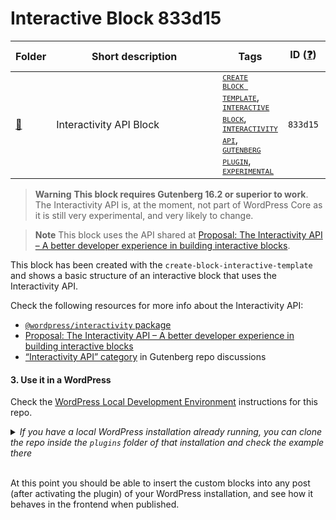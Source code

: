 # Interactive Block 833d15

<!-- Please, do not remove these @TABLE EXAMPLES BEGIN and @TABLE EXAMPLES END comments or modify the table inside. This table is automatically generated from the data at data/examples.json and data/tags.json -->
<!-- @TABLE EXAMPLES BEGIN -->
| Folder                                                                                                               | <span style="display: inline-block; width:250px">Short description</span> | Tags                                                                                                                                                                                                                                                                                                                                                                                                                                                                                                                                                                                                                                                                                                                                                                                    | ID ([❓](https://github.com/wptrainingteam/block-development-examples/wiki/04-Why-an-ID-for-every-example%3F "Why an ID for every example?")) | Download .zip                                                                                                                                                                                                                                                                   | Live Demo                                                                                                                                                                                                                                                                                                                                                                                                                                                                                                                                                                                                                                                                                                                                     |
| -------------------------------------------------------------------------------------------------------------------- | ------------------------------------------------------------------------- | --------------------------------------------------------------------------------------------------------------------------------------------------------------------------------------------------------------------------------------------------------------------------------------------------------------------------------------------------------------------------------------------------------------------------------------------------------------------------------------------------------------------------------------------------------------------------------------------------------------------------------------------------------------------------------------------------------------------------------------------------------------------------------------- | -------------------------------------------------------------------------------------------------------------------------------------------- | ------------------------------------------------------------------------------------------------------------------------------------------------------------------------------------------------------------------------------------------------------------------------------- | --------------------------------------------------------------------------------------------------------------------------------------------------------------------------------------------------------------------------------------------------------------------------------------------------------------------------------------------------------------------------------------------------------------------------------------------------------------------------------------------------------------------------------------------------------------------------------------------------------------------------------------------------------------------------------------------------------------------------------------------- |
| [📁](https://github.com/wptrainingteam/block-development-examples/tree/trunk/plugins/interactivity-api-block-833d15) | Interactivity API Block                                                   | <small><code><a href="https://github.com/wptrainingteam/block-development-examples/wiki/03-Tags#create-block-template">CREATE BLOCK TEMPLATE</a></code></small>, <small><code><a href="https://github.com/wptrainingteam/block-development-examples/wiki/03-Tags#interactive-block">INTERACTIVE BLOCK</a></code></small>, <small><code><a href="https://github.com/wptrainingteam/block-development-examples/wiki/03-Tags#interactivity-api">INTERACTIVITY API</a></code></small>, <small><code><a href="https://github.com/wptrainingteam/block-development-examples/wiki/03-Tags#gutenberg-plugin">GUTENBERG PLUGIN</a></code></small>, <small><code><a href="https://github.com/wptrainingteam/block-development-examples/wiki/03-Tags#experimental">EXPERIMENTAL</a></code></small> | `833d15`                                                                                                                                     | [📦](https://raw.githubusercontent.com/wptrainingteam/block-development-examples/deploy/zips/interactivity-api-block-833d15.zip "Install the plugin using this zip and activate it. Then use the ID of the block (833d15) to find it and add it to a post to see it in action") | [![](https://raw.githubusercontent.com/wptrainingteam/block-development-examples/trunk/assets/icon-wp.svg)](https://playground.wordpress.net/#{%22landingPage%22:%22/wp-admin/plugins.php%22,%22steps%22:[{%22step%22:%22installPlugin%22,%22pluginZipFile%22:{%22resource%22:%22url%22,%22url%22:%22https://raw.githubusercontent.com/wptrainingteam/block-development-examples/deploy/zips/interactivity-api-block-833d15.zip%22}},{%22step%22:%22installPlugin%22,%22pluginZipFile%22:{%22resource%22:%22wordpress.org/plugins%22,%22slug%22:%22gutenberg%22}},{%22step%22:%22login%22,%22username%22:%22admin%22,%22password%22:%22password%22}]} "Use the ID of the block (833d15) to find it and add it to a post to see it in action") |
<!-- @TABLE EXAMPLES END -->

> **Warning**
> **This block requires Gutenberg 16.2 or superior to work**. The Interactivity API is, at the moment, not part of WordPress Core as it is still very experimental, and very likely to change. 

> **Note**
> This block uses the API shared at [Proposal: The Interactivity API – A better developer experience in building interactive blocks](https://make.wordpress.org/core/2023/03/30/proposal-the-interactivity-api-a-better-developer-experience-in-building-interactive-blocks/). 

This block has been created with the `create-block-interactive-template` and shows a basic structure of an interactive block that uses the Interactivity API.


Check the following resources for more info about the Interactivity API:
- [`@wordpress/interactivity` package](https://github.com/WordPress/gutenberg/blob/trunk/packages/interactivity/README.md)
- [Proposal: The Interactivity API – A better developer experience in building interactive blocks](https://make.wordpress.org/core/2023/03/30/proposal-the-interactivity-api-a-better-developer-experience-in-building-interactive-blocks/)
- [“Interactivity API” category](https://github.com/WordPress/gutenberg/discussions/categories/interactivity-api) in Gutenberg repo discussions

#### 3. Use it in a WordPress

Check the [WordPress Local Development Environment](../../DEVELOPMENT.md#wordpress-local-development-environment) instructions for this repo.

<details>
  <summary><em>If you have a local WordPress installation already running, you can clone the repo inside the <code>plugins</code> folder of that installation and check the example there</em></summary>
<br>  
<p>If you do that, you'll need to do the following</p>
<ul>
<li>Remove any <code>node_modules</code> folder inside this folder</li>
<li>Run <code>npm install</code> to install the dependencies</li>
<li>Run <code>npm build</code> to generate the "build" version of the blocks</li>
<li>Activate the plugin in your own WordPress installation</li>
<ul>
</details>
<br>  

At this point you should be able to insert the custom blocks into any post (after activating the plugin) of your WordPress installation, and see how it behaves in the frontend when published.


